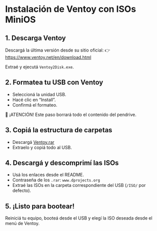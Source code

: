 # Instalación de Ventoy con ISOs MiniOS

## 1. Descarga Ventoy

Descargá la última versión desde su sitio oficial:
👉 https://www.ventoy.net/en/download.html

Extraé y ejecutá `Ventoy2Disk.exe`.

## 2. Formatea tu USB con Ventoy

- Seleccioná la unidad USB.
- Hacé clic en “Install”.
- Confirmá el formateo.

🚨 ¡ATENCIÓN! Este paso borrará todo el contenido del pendrive.

## 3. Copiá la estructura de carpetas

- Descargá [Ventoy.rar](https://www.mediafire.com/file/bbrwcb3qwfa9xvq/ventoy.rar/file)
- Extraelo y copiá todo al USB.

## 4. Descargá y descomprimí las ISOs

- Usá los enlaces desde el README.
- Contraseña de los `.rar`: `www.dprojects.org`
- Extraé las ISOs en la carpeta correspondiente del USB (`/ISO/` por defecto).

## 5. ¡Listo para bootear!

Reiniciá tu equipo, booteá desde el USB y elegí la ISO deseada desde el menú de Ventoy.
